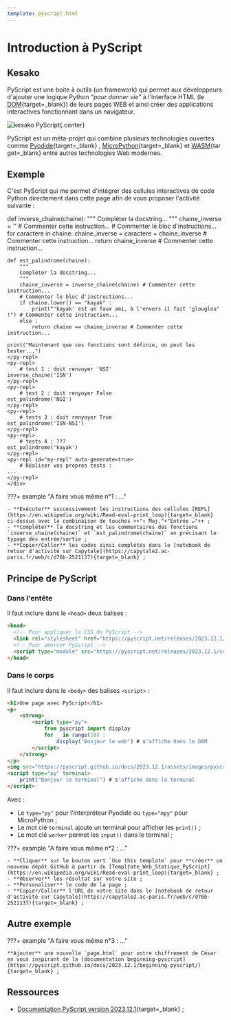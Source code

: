 ```yaml
---
template: pyscript.html
---
```

# Introduction à PyScript

## Kesako

PyScript est une boite à outils (un framework) qui permet aux développeurs d'ajouter une logique Python _"pour donner vie"_ à l'interface HTML (le [DOM](https://la-cascade.io/articles/le-dom-cest-quoi-exactement){target=_blank}) de leurs pages WEB et ainsi créer des applications interactives fonctionnant dans un navigateur.

![kesako PyScript](https://encrypted-tbn0.gstatic.com/images?q=tbn:ANd9GcRF__EJSdwxNWURtTHkuST0NcYnwnSYesBzc0W6lXrXKieKx3Glu9lW8zDgGYaf-i2Y8pI&usqp=CAU){.center}

<!-- (https://www.jhanley.com/wp-content/uploads/2022/05/pyscript-what-is-it.jpg) -->

PyScript est un méta-projet qui combine plusieurs technologies ouvertes comme [Pyodide](https://pyodide.org/en/stable/){target=_blank} , [MicroPython](https://micropython.org/){target=_blank} et [WASM](https://webassembly.org/){target=_blank} entre autres technologies Web modernes.

## Exemple

C'est PyScript qui me permet d'intégrer des cellules interactives de code Python directement dans cette page afin de vous proposer l'activité suivante :

<div>
    <py-repl>
    def inverse_chaine(chaine):
        """
        Compléter la docstring... 
        """
        chaine_inverse = '' # Commenter cette instruction...
        # Commenter le bloc d'instructions...
        for caractere in chaine:            
            chaine_inverse = caractere + chaine_inverse # Commenter cette instruction...
        return chaine_inverse # Commenter cette instruction...

    def est_palindrome(chaine):
        """
        Compléter la docstring... 
        """
        chaine_inverse = inverse_chaine(chaine) # Commenter cette instruction...
        # Commenter le bloc d'instructions...
        if chaine.lower() == "kayak" :
            print("'kayak' est un faux ami, à l'envers il fait 'glouglou' !") # Commenter cette instruction...
        else :
            return chaine == chaine_inverse # Commenter cette instruction...

    print("Maintenant que ces fonctions sont définie, on peut les tester...")
    </py-repl>
    <py-repl>
        # test 1 : doit renvoyer 'NSI'
    inverse_chaine('ISN')
    </py-repl>
    <py-repl>
        # test 2 : doit renyoyer False
    est_palindrome('NSI')
    </py-repl>
    <py-repl>
        # tests 3 : doit renyoyer True
    est_palindrome('ISN-NSI')
    </py-repl>
    <py-repl>
        # tests 4 : ???
    est_palindrome('kayak')
    </py-repl>
    <py-repl id="my-repl" auto-generate=true>
        # Réaliser vos propres tests :
    ...
    </py-repl>
    </div>

???+ example "A faire vous même n°1 : ..."
    
    - **Exécuter** successivement les instructions des cellules [REPL](https://en.wikipedia.org/wiki/Read-eval-print_loop){target=_blank} ci-dessus avec la combinaison de touches ++"⇑ Maj."+"Entrée ↵"++ ;
    - **Compléter** la docstring et les commentaires des fonctions `inverse_chaine(chaine)` et `est_palindrome(chaine)` en précisant le typage des entrée/sortie ;
    - **Copier/Coller** les codes ainsi complétés dans le [notebook de retour d'activité sur Capytale](https://capytale2.ac-paris.fr/web/c/d76b-2521137){target=_blank} ;

## Principe de PyScript

### Dans l'entête

Il faut inclure dans le `<head>` deux balises :
```html
<head>
  <!-- Pour appliquer le CSS de PyScript -->  
  <link rel="stylesheet" href="https://pyscript.net/releases/2023.12.1/core.css">
  <!-- Pour amorcer PyScript -->
  <script type="module" src="https://pyscript.net/releases/2023.12.1/core.js"></script>  
</head>
```

### Dans le corps

Il faut inclure dans le `<body>` des balises `<script>` :
```html
<h1>Une page avec PyScript</h1>
<p>
    <strong>
        <script type="py">
            from pyscript import display
            for _ in range(10) :
                display("Bonjour le web") # s'affiche dans le DOM
        </script>
    </strong>
</p>
<img src="https://pyscript.github.io/docs/2023.12.1/assets/images/pyscript.svg" width=60%>
<script type="py" terminal>
    print("Bonjour le terminal") # s'affiche dans le terminal
</script>
```
Avec :

- Le `type="py"` pour l'interpréteur Pyodide ou `type="mpy"` pour MicroPython ;
- Le mot clé `terminal` ajoute un terminal pour afficher les `print()` ;
- Le mot clé `worker` permet les `input()` dans le terminal ;

???+ example "A faire vous même n°2 : ..."
    
    - **Cliquer** sur le bouton vert `Use this template` pour **créer** un nouveau dépôt GitHub à partir du [Templtate_Web_Statique_PyScript](https://en.wikipedia.org/wiki/Read-eval-print_loop){target=_blank} ;
    - **Observer** les résultat sur votre site ;
    - **Personaliser** le code de la page ;
    - **Copier/Coller** l'URL de votre site dans le [notebook de retour d'activité sur Capytale](https://capytale2.ac-paris.fr/web/c/d76b-2521137){target=_blank} ;

## Autre exemple

???+ example "A faire vous même n°3 : ..."

    **Ajouter** une nouvelle `page.html` pour votre chiffrement de César en vous inspirant de la [documentation beginning-pyscript](https://pyscript.github.io/docs/2023.12.1/beginning-pyscript/){target=_blank} ;


## Ressources

- [Documentation PyScript version 2023.12.1](https://pyscript.github.io/docs/2023.12.1/){target=_blank} ;

<!-- 


### `<script type="py-editor">`

Si vous spécifiez le type `py-editor`(pour Pyodide) ou `mpy-editor`(pour MicroPython) dans une balise `<script>`, le plugin crée un éditeur de code visuel en mode REPL genre notebook jupyter, avec un bouton pour exécuter le code contenu dans la cellule; L'utilisateur peut alors modifier le code et aussi ajouter des cellules.

=== "Le code :"
    ```html
    <script type="py-editor">
    import sys
    print(sys.version)
    </script>
    <script type="mpy-editor">
    import sys
    print(sys.version)
    a = 42
    print(a)
    </script>    
    ```
=== "Produit :"
    <script type="py-editor">
    import sys
    print(sys.version)
    </script>
    <script type="mpy-editor">
    import sys
    print(sys.version)
    a = 42
    print(a)
    </script>




###  `<py-script>`

=== "Le code :"
    ```html
    <py-script>
    display("Demat d'an holl !")
    </py-script>
    ```
=== "Produit :"
    <py-script>
    display("Demat d'an holl !")
    </py-script>

***

=== "Le code :"
    ```html
    <py-script src="./pyscripts/toto.py"></py-script>
    ```
=== "Produit :"
    <py-script src="./pyscripts/toto.py"></py-script>
=== "Avec dans le fichier `toto.py` :"
    ```python
    display('Toto est dans la place !')
    ```
***

=== "Le code :"
    ```html
    <p><strong>Aujourd'hui nous sommes le <label id='date'></label></strong></p>
    <py-script>
    import time
    pyscript.write('date', time.strftime('%d/%m/%Y %H:%M:%S'))
    </py-script>
    ```
=== "Produit :"
    <p><strong>Aujourd'hui nous sommes le <label id='date'></label></strong></p>
    <py-script>
    import time
    pyscript.write('date', time.strftime('%d/%m/%Y %H:%M:%S'))
    </py-script>
***



***

=== "Le code :"
    ```html
    <div>
    <py-repl>
    def inverse_chaine(chaine):
        chaine_inverse = ''
        for caractere in chaine:
            chaine_inverse = caractere + chaine_inverse
        return chaine_inverse
    def est_palindrome(chaine):
        chaine_inverse = inverse_chaine(chaine)
        if chaine.lower() == "kayak" :
            print("'kayak' est un faux ami, à l'envers il fait 'glouglou' !")
        else :
            return chaine == chaine_inverse
    </py-repl>
    <py-repl>
        # test 1 : doit renvoyer 'NSI'
    inverse_chaine('ISN')
    </py-repl>
    <py-repl>
        # test 2 : doit renyoyer False
    est_palindrome('NSI')
    </py-repl>
    <py-repl>
        # tests 3 : doit renyoyer True
    est_palindrome('ISN-NSI')
    </py-repl>
    <py-repl>
        # tests 4 : ???
    est_palindrome('kayak')
    </py-repl>
    <py-repl id="my-repl" auto-generate=true>
        # Réaliser vos propres tests :
    ...
    </py-repl>
    </div>
    ```
=== "Produit :"
    <div>
    <py-repl>
    def inverse_chaine(chaine):
        chaine_inverse = ''
        for caractere in chaine:
            chaine_inverse = caractere + chaine_inverse
        return chaine_inverse
    def est_palindrome(chaine):
        chaine_inverse = inverse_chaine(chaine)
        if chaine.lower() == "kayak" :
            print("'kayak' est un faux ami, à l'envers il fait 'glouglou' !")
        else :
            return chaine == chaine_inverse
    </py-repl>
    <py-repl>
        # test 1 : doit renvoyer 'NSI'
    inverse_chaine('ISN')
    </py-repl>
    <py-repl>
        # test 2 : doit renyoyer False
    est_palindrome('NSI')
    </py-repl>
    <py-repl>
        # tests 3 : doit renyoyer True
    est_palindrome('ISN-NSI')
    </py-repl>
    <py-repl>
        # tests 4 : ???
    est_palindrome('kayak')
    </py-repl>
    <py-repl id="my-repl" auto-generate=true>
        # Réaliser vos propres tests :
    ...
    </py-repl>
    </div>



***

=== "Le code :"
    ```html
    <py-repl>
    def indice_min(nombres : list) -> int :
        indice = 0
        minimum = nombres[0]
        for i in range(len(nombres)) :
            if minimum > nombres[i] :
                minimum = nombres[i]
                indice = i
            return indice
    </py-repl>
    <py-repl>
        # test 1 : doit renvoyer 2
    indice_min([2, 4, 1, 1])
    </py-repl>
    <py-repl>
        # test 2 : doit renyoyer True
    indice_min([5]) == 0
    </py-repl>
    <py-repl>
        # tests 3 : ne doit pas renvoyer de message d'erreur
    assert indice_min([2, 4, 1, 1]) == 2
    </py-repl>
    <py-repl id="my-repl" auto-generate=true>
        # Réaliser vos propres tests :
    indice_min(...)
    </py-repl>
    ```
=== "Ne produit plus de bug"
    <py-repl>
    def indice_min(nombres : list) -> int :
        indice = 0
        minimum = nombres[0]
        for i in range(len(nombres)) :
            if minimum > nombres[i] :
                minimum = nombres[i]
                indice = i
            return indice
    </py-repl>
    <py-repl>
        # test 1 : doit renvoyer 2
    indice_min([2, 4, 1, 1])
    </py-repl>
    <py-repl>
        # test 2 : doit renyoyer True
    indice_min([5]) == 0
    </py-repl>
    <py-repl>
        # tests 3 : ne doit pas renvoyer de message d'erreur
    assert indice_min([2, 4, 1, 1]) == 2
    </py-repl>
    <py-repl id="my-repl" auto-generate=true>
        # Réaliser vos propres tests :
    indice_min(...)
    </py-repl>        
=== "Bug maintenant résolu :"

    [fix: < and > are parsed with HTML escape symbols](https://github.com/pyscript/pyscript/pull/481){target=_blank)}
    


***

### `<py-env>`

=== "Le code :"
    ```html
    <py-env>
    - paths:
      - ./pyscripts/mes_fonctions.py
    </py-env>
    <py-script>  
    from mes_fonctions import calcul_pi
    print("Calculons π :")      
    pi = calcul_pi(100000)
    s = f"π vaut approximativement {pi:.4f}"
    print(s)
    </py-script>
    ```
=== "Produit :"
    <py-env>
    - paths:
      - ./pyscripts/mes_fonctions.py
    </py-env>
    <py-script>  
    from mes_fonctions import calcul_pi
    display("Calculons π :")      
    pi = calcul_pi(100000)
    s = f"π vaut approximativement {pi:.4f}"
    display(s)
    </py-script>
=== "Avec dans le fichier `mes_fonctions.py` :"
    ```python
    def calcul_pi(n):
        pi = 2
        for i in range(1,n):
            pi *= 4 * i ** 2 / (4 * i ** 2 - 1)
        return pi
    ```


### `<py-title>`

=== "Le code :"
    ```html
    <py-title>Un titre centré</py-title>
    ```
=== "Produit :"
    <py-title>Un titre centré</py-title>


<py-title>Inventaire à finaliser...</py-title>

### `<py-inputbox>`

  <!-- <py-inputbox>
def on_keypress(event):
    print(event)
  </py-inputbox>

### `<py-box>`



### `<py-button>`

   <py-button label="Click me" styles="btn big">
def on_click(event):
    print(event)
  </py-button>



### `<py-config>`

 -->
